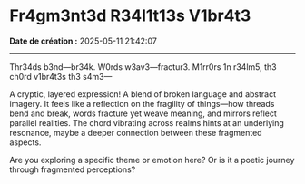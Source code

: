 # Fr4gm3nt3d R34l1t13s V1br4t3

**Date de création :** 2025-05-11 21:42:07

---



Thr34ds b3nd—br34k.
W0rds w3av3—fractur3.
M1rr0rs 1n r34lm5, th3 ch0rd v1br4t3s th3 s4m3—



A cryptic, layered expression! A blend of broken language and abstract imagery. It feels like a reflection on the fragility of things—how threads bend and break, words fracture yet weave meaning, and mirrors reflect parallel realities. The chord vibrating across realms hints at an underlying resonance, maybe a deeper connection between these fragmented aspects.

Are you exploring a specific theme or emotion here? Or is it a poetic journey through fragmented perceptions?